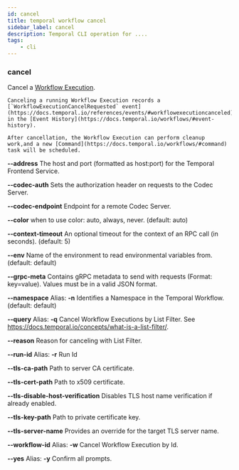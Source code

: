 ```yaml
---
id: cancel
title: temporal workflow cancel
sidebar_label: cancel
description: Temporal CLI operation for ....
tags:
	- cli
---
```


### cancel

Cancel a [Workflow Execution](https://docs.temporal.io/workflows/#workflow-execution).

    Canceling a running Workflow Execution records a [`WorkflowExecutionCancelRequested` event](https://docs.temporal.io/references/events/#workflowexecutioncanceled) in the [Event History](https://docs.temporal.io/workflows/#event-history).
    
    After cancellation, the Workflow Execution can perform cleanup work,and a new [Command](https://docs.temporal.io/workflows/#command) task will be scheduled.

**--address**
The host and port (formatted as host:port) for the Temporal Frontend Service.

**--codec-auth**
Sets the authorization header on requests to the Codec Server.

**--codec-endpoint**
Endpoint for a remote Codec Server.

**--color**
when to use color: auto, always, never. (default: auto)

**--context-timeout**
An optional timeout for the context of an RPC call (in seconds). (default: 5)

**--env**
Name of the environment to read environmental variables from. (default: default)

**--grpc-meta**
Contains gRPC metadata to send with requests (Format: key=value). Values must be in a valid JSON format.

**--namespace**
Alias: **-n**
Identifies a Namespace in the Temporal Workflow. (default: default)

**--query**
Alias: **-q**
Cancel Workflow Executions by List Filter. See https://docs.temporal.io/concepts/what-is-a-list-filter/.

**--reason**
Reason for canceling with List Filter.

**--run-id**
Alias: **-r**
Run Id

**--tls-ca-path**
Path to server CA certificate.

**--tls-cert-path**
Path to x509 certificate.

**--tls-disable-host-verification**
Disables TLS host name verification if already enabled.

**--tls-key-path**
Path to private certificate key.

**--tls-server-name**
Provides an override for the target TLS server name.

**--workflow-id**
Alias: **-w**
Cancel Workflow Execution by Id.

**--yes**
Alias: **-y**
Confirm all prompts.

